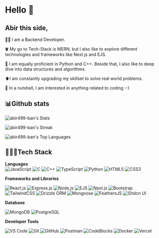# Hello 👋
## Abir this side,
🧑‍💻 I am a Backend Developer.

🍀 My go to Tech-Stack is MERN, but I also like to explore different technologies and frameworks like Next.js and EJS. 

🐍 I am equally proficient in Python and C++. Beside that, I also like to deep dive into data structures and algorithms. 

⬆️I am constantly upgrading my skillset to solve real world problems.

🌟 In a nutshell, I am interested in anything related to coding :-)


## 📊Github stats
![abir499-ban's Stats](https://github-readme-stats.vercel.app/api?username=abir499-ban&theme=vue-dark&show_icons=true&hide_border=true&count_private=true)

![abir499-ban's Streak](https://github-readme-streak-stats.herokuapp.com/?user=abir499-ban&theme=vue-dark&hide_border=true)

![abir499-ban's Top Languages](https://github-readme-stats.vercel.app/api/top-langs/?username=abir499-ban&theme=vue-dark&show_icons=true&hide_border=true&layout=compact)

## 👨🏼‍💻Tech Stack 

**Languages**   
![JavaScript](https://img.shields.io/badge/JavaScript-F7DF1E?style=for-the-badge&logo=javascript&logoColor=black)
![C](https://img.shields.io/badge/C-A8B9CC?style=for-the-badge&logo=c&logoColor=white)
![C++](https://img.shields.io/badge/C++-00599C?style=for-the-badge&logo=c%2B%2B&logoColor=white)
![TypeScript](https://img.shields.io/badge/TypeScript-007ACC?style=for-the-badge&logo=typescript&logoColor=white)
![Python](https://img.shields.io/badge/Python-3776AB?style=for-the-badge&logo=python&logoColor=white)
![HTML5](https://img.shields.io/badge/HTML5-E34F26?style=for-the-badge&logo=html5&logoColor=white)
![CSS3](https://img.shields.io/badge/CSS3-1572B6?style=for-the-badge&logo=css3&logoColor=white)

**Frameworks and Libraries**

![React.js](https://img.shields.io/badge/React-20232A?style=for-the-badge&logo=react&logoColor=61DAFB)
![Express.js](https://img.shields.io/badge/Express.js-404D59?style=for-the-badge)
![Node.js](https://img.shields.io/badge/Node.js-339933?style=for-the-badge&logo=nodedotjs&logoColor=white)
![EJS](https://img.shields.io/badge/EJS-555555?style=for-the-badge)
![Next.js](https://img.shields.io/badge/Next.js-000000?style=for-the-badge&logo=nextdotjs&logoColor=white)
![Bootstrap](https://img.shields.io/badge/Bootstrap-563D7C?style=for-the-badge&logo=bootstrap&logoColor=white)
![TailwindCSS](https://img.shields.io/badge/TailwindCSS-06B6D4?style=for-the-badge&logo=tailwindcss&logoColor=white)
![Drizzle ORM](https://img.shields.io/badge/Drizzle-DB3C3C?style=for-the-badge&logo=database&logoColor=white)
![Mongoose](https://img.shields.io/badge/Mongoose-880000?style=for-the-badge&logo=mongoose&logoColor=white)
![FeathersJS](https://img.shields.io/badge/Feathers.js-000000?style=for-the-badge&logo=feathersjs&logoColor=white)
![Shdcn UI](https://img.shields.io/badge/Shdcn_UI-Active-brightgreen)

**Database**

![MongoDB](https://img.shields.io/badge/MongoDB-47A248?style=for-the-badge&logo=mongodb&logoColor=white)
![PostgreSQL](https://img.shields.io/badge/PostgreSQL-336791?style=for-the-badge&logo=postgresql&logoColor=white)

**Developer Tools**

![VS Code](https://img.shields.io/badge/VS%20Code-0078D4?style=for-the-badge&logo=visual-studio-code&logoColor=white)
![Git](https://img.shields.io/badge/Git-F05032?style=for-the-badge&logo=git&logoColor=white)
![GitHub](https://img.shields.io/badge/GitHub-181717?style=for-the-badge&logo=github&logoColor=white)
![Postman](https://img.shields.io/badge/Postman-FF6C37?style=for-the-badge&logo=postman&logoColor=white)
![CodeBlocks](https://img.shields.io/badge/Codeblocks-000000?style=for-the-badge&logo=codeblocks&logoColor=white)
![Docker](https://img.shields.io/badge/Docker-2496ED?style=for-the-badge&logo=docker&logoColor=white)
![Vercel](https://img.shields.io/badge/Vercel-000000?style=for-the-badge&logo=vercel&logoColor=white)
